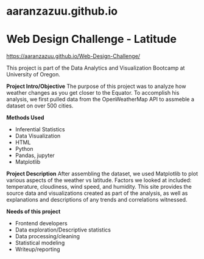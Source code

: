 # aaranzazuu.github.io
# Web Design Challenge - Latitude
https://aaranzazuu.github.io/Web-Design-Challenge/ <p>
This project is part of the Data Analytics and Visualization Bootcamp at University of Oregon.

<b>Project Intro/Objective</b>
The purpose of this project was to analyze how weather changes as you get closer to the Equator. To accomplish his analysis, we first pulled data from the OpenWeatherMap API to assmeble a dataset on over 500 cities.

<b>Methods Used</b>
<ul>
<li>Inferential Statistics</li>
<li>Data Visualization</li>
<li>HTML</li>
<li>Python</li>
<li>Pandas, jupyter</li>
<li>Matplotlib</li>
  </ul>


<b>Project Description</b>
After assembling the dataset, we used Matplotlib to plot various aspects of the weather vs latitude. Factors we looked at included: temperature, cloudiness, wind speed, and humidity. This site provides the source data and visualizations created as part of the analysis, as well as explanations and descriptions of any trends and correlations witnessed.


<b>Needs of this project</b>
<ul>
<li>Frontend developers</li>
<li>Data exploration/Descriptive statistics</li>
<li>Data processing/cleaning</li>
<li>Statistical modeling</li>
<li>Writeup/reporting</li>
